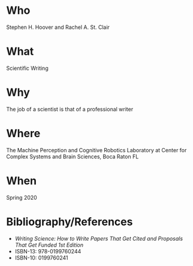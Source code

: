 # Who
Stephen H. Hoover and Rachel A. St. Clair

# What
Scientific Writing

# Why
The job of a scientist is that of a professional writer

# Where
The Machine Perception and Cognitive Robotics Laboratory at Center for Complex Systems and Brain Sciences, Boca Raton FL

# When
Spring 2020

# Bibliography/References
  * *Writing Science: How to Write Papers That Get Cited and Proposals That Get Funded 1st Edition*
  * ISBN-13: 978-0199760244
  * ISBN-10: 0199760241
